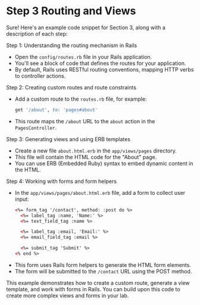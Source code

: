 # Step 3  Routing and Views

Sure! Here's an example code snippet for Section 3, along with a description of each step:

Step 1: Understanding the routing mechanism in Rails

- Open the `config/routes.rb` file in your Rails application.
- You'll see a block of code that defines the routes for your application.
- By default, Rails uses RESTful routing conventions, mapping HTTP verbs to controller actions.

Step 2: Creating custom routes and route constraints

- Add a custom route to the `routes.rb` file, for example:
  ```ruby
  get '/about', to: 'pages#about'
  ```
- This route maps the `/about` URL to the `about` action in the `PagesController`.

Step 3: Generating views and using ERB templates

- Create a new file `about.html.erb` in the `app/views/pages` directory.
- This file will contain the HTML code for the "About" page.
- You can use ERB (Embedded Ruby) syntax to embed dynamic content in the HTML.

Step 4: Working with forms and form helpers

- In the `app/views/pages/about.html.erb` file, add a form to collect user input:
  ```html
  <%= form_tag '/contact', method: :post do %>
    <%= label_tag :name, 'Name:' %>
    <%= text_field_tag :name %>

    <%= label_tag :email, 'Email:' %>
    <%= email_field_tag :email %>

    <%= submit_tag 'Submit' %>
  <% end %>
  ```
- This form uses Rails form helpers to generate the HTML form elements.
- The form will be submitted to the `/contact` URL using the POST method.

This example demonstrates how to create a custom route, generate a view template, and work with forms in Rails. You can build upon this code to create more complex views and forms in your lab.